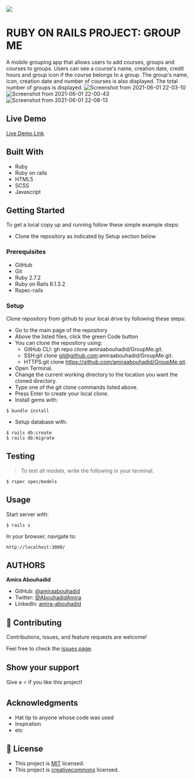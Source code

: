![](https://img.shields.io/badge/Microverse-blueviolet)

# RUBY ON RAILS PROJECT: GROUP ME

A mobile grouping app that allows users to add courses, groups and courses to groups. Users can see a course's name, creation date, credit hours and group icon if the course belongs to a group. The group's name, icon, creation date and number of courses is also displayed. The total number of groups is displayed.
![Screenshot from 2021-06-01 22-03-10](https://user-images.githubusercontent.com/56790126/120383551-4d1ec300-c325-11eb-9f14-fc0d36a9c61c.png)
![Screenshot from 2021-06-01 22-00-43](https://user-images.githubusercontent.com/56790126/120383376-19dc3400-c325-11eb-9a20-876db603e969.png)
![Screenshot from 2021-06-01 22-08-13](https://user-images.githubusercontent.com/56790126/120384086-01b8e480-c326-11eb-98aa-7fd3d8e23fad.png)




## Live Demo

[Live Demo Link](https://arcane-brook-55472.herokuapp.com/users/sign_in)

## Built With
- Ruby
- Ruby on rails
- HTML5
- SCSS
- Javascript

## Getting Started
To get a local copy up and running follow these simple example steps:
- Clone the repository as indicated by Setup section below

### Prerequisites
- GitHub
- Git
- Ruby 2.7.2
- Ruby on Rails 6.1.3.2
- Rspec-rails

### Setup
Clone repository from github to your local drive by following these steps:
- Go to the main page of the repository
- Above the listed files, click the green Code button
- You can clone the repository using:
  - GitHub CLI: gh repo clone amiraabouhadid/GroupMe.git.
  - SSH:git clone git@github.com:amiraabouhadid/GroupMe.git.
  - HTTPS:git clone https://github.com/amiraabouhadid/GroupMe.git.
- Open Terminal.
- Change the current working directory to the location you want the cloned directory.
- Type one of the git clone commands listed above.
- Press Enter to create your local clone.
- Install gems with:

```
$ bundle install
```

- Setup database with:

```
$ rails db:create
$ rails db:migrate
```

## Testing

> To test all models, write the following in your terminal:

```
$ rspec spec/models
```

## Usage

Start server with:

```
$ rails s
```

 In your browser, navigate to:
 ```
 http://localhost:3000/
 ```

## AUTHORS

**Amira Abouhadid**

- GitHub: [@amiraabouhadid](https://github.com/amiraabouhadid)
- Twitter: [@AbouhadidAmira](https://twitter.com/AbouhadidAmira)
- LinkedIn: [amira-abouhadid](https://www.linkedin.com/in/amira-abouhadid/)



## 🤝 Contributing

Contributions, issues, and feature requests are welcome!

Feel free to check the [issues page](https://github.com/amiraabouhadid/GroupMe/issues).

## Show your support

Give a ⭐️ if you like this project!

## Acknowledgments

- Hat tip to anyone whose code was used
- Inspiration
- etc

## 📝 License

- This project is [MIT](https://opensource.org/licenses/MIT) licensed.
- This project is [creativecommons](https://creativecommons.org/licenses/by-nc/4.0/) licensed.
